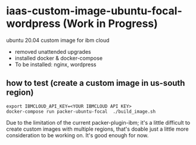 # iaas-custom-image-ubuntu-focal-wordpress (Work in Progress)
ubuntu 20.04 custom image for ibm cloud
- removed unattended upgrades
- installed docker & docker-compose
- To be installed: nginx, wordpress

## how to test (create a custom image in us-south region)
```
export IBMCLOUD_API_KEY=<YOUR IBMCLOUD API KEY>
docker-compose run packer-ubuntu-focal  ./build_image.sh
```

Due to the limitation of the current packer-plugin-ibm; it's a little difficult to create custom images with multiple regions, that's doable just a little more consideration to be working on. It's good enough for now.
